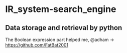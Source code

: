 # IR_system-search_engine
## Data storage and retrieval by python

The Boolean expression part helped me, @adham -> https://github.com/FatBat2001
